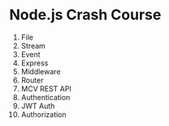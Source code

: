 # Node.js Crash Course 
1. File
2. Stream
3. Event
4. Express
5. Middleware
6. Router
7. MCV REST API
8. Authentication
9. JWT Auth
10. Authorization
